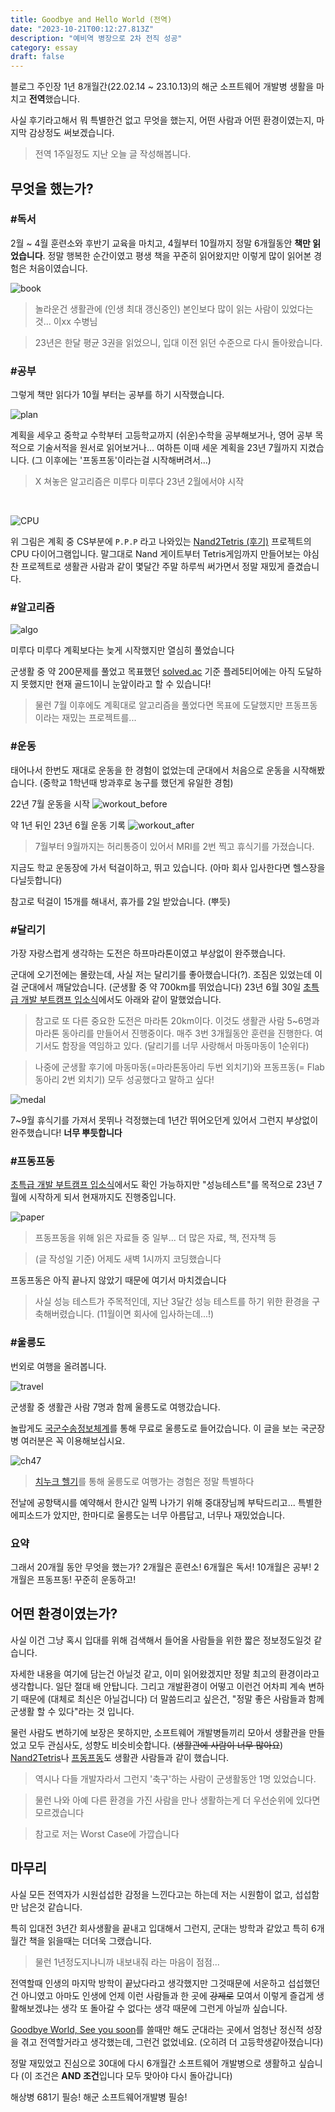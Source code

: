 ```yaml
---
title: Goodbye and Hello World (전역)
date: "2023-10-21T00:12:27.813Z"
description: "예비역 병장으로 2차 전직 성공"
category: essay
draft: false
---
```


블로그 주인장 1년 8개월간(22.02.14 ~ 23.10.13)의 해군 소프트웨어 개발병 생활을 마치고 **전역**했습니다.

사실 후기라고해서 뭐 특별한건 없고 무엇을 했는지, 어떤 사람과 어떤 환경이였는지, 마지막 감상정도 써보겠습니다.

> 전역 1주일정도 지난 오늘 글 작성해봅니다.

## 무엇을 했는가?

### #독서

2월 ~ 4월 훈련소와 후반기 교육을 마치고, 4월부터 10월까지 정말 6개월동안 **책만 읽었습니다**. 정말 행복한 순간이였고 평생 책을 꾸준히 읽어왔지만 이렇게 많이 읽어본 경험은 처음이였습니다.

![book](./images/2022book.jpg)

> 놀라운건 생활관에 (인생 최대 갱신중인) 본인보다 많이 읽는 사람이 있었다는 것... 이xx 수병님

> 23년은 한달 평균 3권을 읽었으니, 입대 이전 읽던 수준으로 다시 돌아왔습니다.


### #공부

그렇게 책만 읽다가 10월 부터는 공부를 하기 시작했습니다.

![plan](./images/plan.png)

계획을 세우고 중학교 수학부터 고등학교까지 (쉬운)수학을 공부해보거나, 영어 공부 목적으로 기술서적을 원서로 읽어보거나... 여하튼 이때 세운 계획을 23년 7월까지 지켰습니다. (그 이후에는 '프동프동'이라는걸 시작해버려서...)
> X 쳐놓은 알고리즘은 미루다 미루다 23년 2월에서야 시작

<br/>

![CPU](./images/CPU.jpeg)

위 그림은 계획 중 CS부분에 `P.P.P` 라고 나와있는 [Nand2Tetris (후기)](/book/the-elements-of-computing-systems-2nd/) 프로젝트의 CPU 다이어그램입니다. 말그대로 Nand 게이트부터 Tetris게임까지 만들어보는 야심찬 프로젝트로 생활관 사람과 같이 몇달간 주말 하루씩 써가면서 정말 재밌게 즐겼습니다.

### #알고리즘

![algo](./images/algo.png)

미루다 미루다 계획보다는 늦게 시작했지만 열심히 풀었습니다

군생활 중 약 200문제를 풀었고 목표했던 [solved.ac](https://solved.ac/) 기준 플레5티어에는 아직 도달하지 못했지만 현재 골드1이니 눈앞이라고 할 수 있습니다!

> 물런 7월 이후에도 계획대로 알고리즘을 풀었다면 목표에 도달했지만 프동프동이라는 재밌는 프로젝트를...

### #운동

태어나서 한번도 재대로 운동을 한 경험이 없었는데 군대에서 처음으로 운동을 시작해봤습니다. (중학교 1학년때 방과후로 농구를 했던게 유일한 경험)

22년 7월 운동을 시작
![workout_before](./images/workout_before.png)

약 1년 뒤인 23년 6월 운동 기록
![workout_after](./images/workout_after.png)

> 7월부터 9월까지는 허리통증이 있어서 MRI를 2번 찍고 휴식기를 가졌습니다.

지금도 학교 운동장에 가서 턱걸이하고, 뛰고 있습니다. (아마 회사 입사한다면 헬스장을 다닐듯합니다)

참고로 턱걸이 15개를 해내서, 휴가를 2일 받았습니다. (뿌듯)

### #달리기

가장 자랑스럽게 생각하는 도전은 하프마라톤이였고 부상없이 완주했습니다. 

군대에 오기전에는 몰랐는데, 사실 저는 달리기를 좋아했습니다(?). 조짐은 있었는데 이걸 군대에서 깨달았습니다. (군생활 중 약 700km를 뛰었습니다) 23년 6월 30일 [초특급 개발 부트캠프 입소식](/essay/f-lab-clone-start/)에서도 아래와 같이 말했었습니다.

> 참고로 또 다른 중요한 도전은 마라톤 20km이다. 이것도 생활관 사람 5~6명과 마라톤 동아리를 만들어서 진행중이다. 매주 3번 3개월동안 훈련을 진행한다. 여기서도 함장을 역임하고 있다. (달리기를 너무 사랑해서 마동마동이 1순위다)

> 나중에 군생활 후기에 마동마동(=마라톤동아리 두번 외치기)와 프동프동(= Flab 동아리 2번 외치기) 모두 성공했다고 말하고 싶다!

![medal](./images/medal.png)

7~9월 휴식기를 가져서 못뛰나 걱정했는데 1년간 뛰어오던게 있어서 그런지 부상없이 완주했습니다! **너무 뿌듯합니다**

### #프동프동

[초특급 개발 부트캠프 입소식](/essay/f-lab-clone-start/)에서도 확인 가능하지만 "성능테스트"를 목적으로 23년 7월에 시작하게 되서 현재까지도 진행중입니다. 

![paper](./images/paper.png)

> 프동프동을 위해 읽은 자료들 중 일부... 더 많은 자료, 책, 전자책 등

> (글 작성일 기준) 어제도 새벽 1시까지 코딩했습니다

프동프동은 아직 끝나지 않았기 때문에 여기서 마치겠습니다

> 사실 성능 테스트가 주목적인데, 지난 3달간 성능 테스트를 하기 위한 환경을 구축해버렸습니다. (11월이면 회사에 입사하는데...!)

### #울릉도

번외로 여행을 올려봅니다.

![travel](./images/travel.jpeg)

군생활 중 생활관 사람 7명과 함께 울릉도로 여행갔습니다. 

놀랍게도 [국군수송정보체계](https://www.dtis.mil.kr/dtis/)를 통해 무료로 울릉도로 들어갔습니다. 이 글을 보는 국군장병 여러분은 꼭 이용해보십시요.


![ch47](./images/ch47.png)

> [치누크 헬기](https://namu.wiki/w/CH-47)를 통해 울릉도로 여행가는 경험은 정말 특별하다

전날에 공항택시를 예약해서 한시간 일찍 나가기 위해 중대장님께 부탁드리고... 특별한 에피소드가 았지만, 한마디로 울릉도는 너무 아름답고, 너무나 재밌었습니다.

### 요약

그래서 20개월 동안 무엇을 했는가? 2개월은 훈련소! 6개월은 독서! 10개월은 공부! 2개월은 프동프동! 꾸준히 운동하고!

## 어떤 환경이였는가?

사실 이건 그냥 혹시 입대를 위해 검색해서 들어올 사람들을 위한 짧은 정보정도일것 같습니다.

자세한 내용을 여기에 담는건 아닐것 같고, 이미 읽어왔겠지만 정말 최고의 환경이라고 생각합니다. 일단 절대 배 안탑니다. 그리고 개발환경이 어떻고 이런건 어차피 계속 변하기 때문에 (대체로 최신은 아닐겁니다) 더 말씀드리고 싶은건, "정말 좋은 사람들과 함께 군생활 할 수 있다"라는 것 입니다.

물런 사람도 변하기에 보장은 못하지만, 소프트웨어 개발병들끼리 모아서 생활관을 만들었고 모두 관심사도, 성향도 비슷비슷합니다. (~~생활관에 사람이 너무 많아요~~) [Nand2Tetris](/book/the-elements-of-computing-systems-2nd/)나 [프동프동](/essay/f-lab-clone-start/)도 생활관 사람들과 같이 했습니다.

> 역시나 다들 개발자라서 그런지 '축구'하는 사람이 군생활동안 1명 있었습니다.

> 물런 나와 아예 다른 환경을 가진 사람을 만나 생활하는게 더 우선순위에 있다면 모르겠습니다

> 참고로 저는 Worst Case에 가깝습니다

## 마무리

사실 모든 전역자가 시원섭섭한 감정을 느낀다고는 하는데 저는 시원함이 없고, 섭섭함만 남은것 같습니다.

특히 입대전 3년간 회사생활을 끝내고 입대해서 그런지, 군대는 방학과 같았고 특히 6개월간 책을 읽을때는 더더욱 그랬습니다. 

> 물런 1년정도지나니까 내보내줘 라는 마음이 점점...

전역할때 인생의 마지막 방학이 끝났다라고 생각했지만 그것때문에 서운하고 섭섭했던건 아니였고 아마도 인생에 언제 이런 사람들과 한 곳에 ~~강제로~~ 모여서 이렇게 즐겁게 생활해보겠냐는 생각 또 돌아갈 수 없다는 생각 때문에 그런게 아닐까 싶습니다.

[Goodbye World, See you soon](/essay/goodbye-world)를 쓸때만 해도 군대라는 곳에서 엄청난 정신적 성장을 겪고 전역할거라고 생각했는데, 그런건 없었네요. (오히려 더 고등학생같아졌습니다)

정말 재밌었고 진심으로 30대에 다시 6개월간 소프트웨어 개발병으로 생활하고 싶습니다 (이 조건은 **AND 조건**입니다 모두 맞아야 다시 돌아갑니다)

해상병 681기 필승! 해군 소프트웨어개발병 필승!